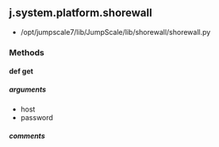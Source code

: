 ## j.system.platform.shorewall

- /opt/jumpscale7/lib/JumpScale/lib/shorewall/shorewall.py

### Methods

#### def get 
##### arguments

- host
- password

##### comments

